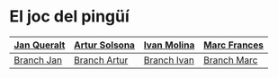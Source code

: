 # El joc del pingüí

| [Jan Queralt](https://github.com/jaanque) | [Artur Solsona](https://github.com/aaartur23) | [Ivan Molina](https://github.com/IvanMolinaAguayo) | [Marc Frances](https://github.com/MarcFrancesCharles) |
|-------------------------------------------|-----------------------------------------------|--------------------------------------------------|------------------------------------------------------|
| [Branch Jan](https://github.com/jaanque/ElJocDelPingui/tree/Jan) | [Branch Artur](https://github.com/jaanque/ElJocDelPingui/tree/Artur) | [Branch Ivan](https://github.com/jaanque/ElJocDelPingui/tree/Ivan) | [Branch Marc](https://github.com/jaanque/ElJocDelPingui/tree/Marc) |
